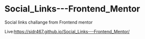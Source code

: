 # Social_Links---Frontend_Mentor
 Social links challange from Frontend mentor 

Live:https://sidr467.github.io/Social_Links---Frontend_Mentor/